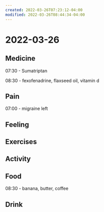 ```yaml
---
created: 2022-03-26T07:23:12-04:00
modified: 2022-03-26T08:44:34-04:00
---
```


# 2022-03-26

## Medicine

07:30 - Sumatriptan

08:30 - fexofenadrine, flaxseed oil, vitamin d

## Pain

07:00 - migraine left


## Feeling


## Exercises


## Activity


## Food

08:30 - banana, butter, coffee


## Drink
